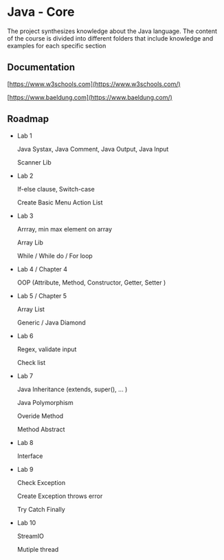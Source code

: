 # Java - Core  

The project synthesizes knowledge about the Java language. The content of the course is divided into different folders that include knowledge and examples for each specific section



## Documentation

[https://www.w3schools.com](https://www.w3schools.com/)


[https://www.baeldung.com](https://www.baeldung.com/)

## Roadmap

- Lab 1

    Java Systax, Java Comment, Java Output, Java Input

    Scanner Lib

- Lab 2

    If-else clause, Switch-case

    Create Basic Menu Action List  

- Lab 3

    Arrray, min max element on array

    Array Lib 

    While / While do / For loop 

- Lab 4 / Chapter 4

    OOP (Attribute, Method, Constructor, Getter, Setter )

- Lab 5 / Chapter 5

    Array List 

    Generic / Java Diamond

- Lab 6 

    Regex, validate input

    Check list 

- Lab 7

    Java Inheritance (extends, super(), ... )

    Java Polymorphism 

    Overide Method

    Method Abstract

- Lab 8

    Interface

- Lab 9

    Check Exception 

    Create Exception throws error 

    Try Catch Finally

- Lab 10

    StreamIO

    Mutiple thread
